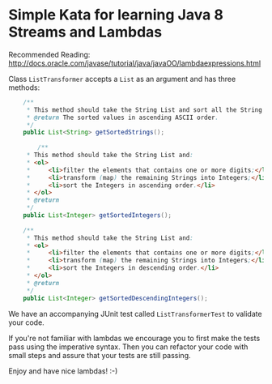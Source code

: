 Simple Kata for learning Java 8 Streams and Lambdas
=============

Recommended Reading: <http://docs.oracle.com/javase/tutorial/java/javaOO/lambdaexpressions.html>

Class `ListTransformer` accepts a `List` as an argument and has three methods:
```Java
	/**
	 * This method should take the String List and sort all the String elements in ascending (ASCII) order.
	 * @return The sorted values in ascending ASCII order.
	 */
	public List<String> getSortedStrings();
	
		/**
	 * This method should take the String List and:
	 * <ol>
	 *     <li>filter the elements that contains one or more digits;</li>
	 *     <li>transform (map) the remaining Strings into Integers;</li>
	 *     <li>sort the Integers in ascending order.</li>
	 * </ol>
	 * @return
	 */
	public List<Integer> getSortedIntegers();
	
	/**
	 * This method should take the String List and:
	 * <ol>
	 *     <li>filter the elements that contains one or more digits;</li>
	 *     <li>transform (map) the remaining Strings into Integers;</li>
	 *     <li>sort the Integers in descending order.</li>
	 * </ol>
	 * @return
	 */
	public List<Integer> getSortedDescendingIntegers();
```

We have an accompanying JUnit test called `ListTransformerTest` to validate your code.

If you're not familiar with lambdas we encourage you to first make the tests pass using the imperative syntax.
Then you can refactor your code with small steps and assure that your tests are still passing.

Enjoy and have nice lambdas! :-)
